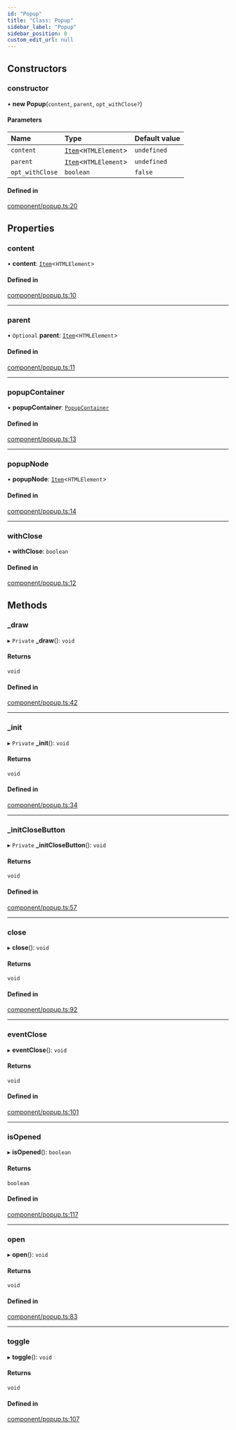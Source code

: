 ```yaml
---
id: "Popup"
title: "Class: Popup"
sidebar_label: "Popup"
sidebar_position: 0
custom_edit_url: null
---
```


## Constructors

### constructor

• **new Popup**(`content`, `parent`, `opt_withClose?`)

#### Parameters

| Name | Type | Default value |
| :------ | :------ | :------ |
| `content` | [`Item`](Item.md)<`HTMLElement`\> | `undefined` |
| `parent` | [`Item`](Item.md)<`HTMLElement`\> | `undefined` |
| `opt_withClose` | `boolean` | `false` |

#### Defined in

[component/popup.ts:20](https://github.com/siposdani87/sui-js/blob/8315555/src/component/popup.ts#L20)

## Properties

### content

• **content**: [`Item`](Item.md)<`HTMLElement`\>

#### Defined in

[component/popup.ts:10](https://github.com/siposdani87/sui-js/blob/8315555/src/component/popup.ts#L10)

___

### parent

• `Optional` **parent**: [`Item`](Item.md)<`HTMLElement`\>

#### Defined in

[component/popup.ts:11](https://github.com/siposdani87/sui-js/blob/8315555/src/component/popup.ts#L11)

___

### popupContainer

• **popupContainer**: [`PopupContainer`](PopupContainer.md)

#### Defined in

[component/popup.ts:13](https://github.com/siposdani87/sui-js/blob/8315555/src/component/popup.ts#L13)

___

### popupNode

• **popupNode**: [`Item`](Item.md)<`HTMLElement`\>

#### Defined in

[component/popup.ts:14](https://github.com/siposdani87/sui-js/blob/8315555/src/component/popup.ts#L14)

___

### withClose

• **withClose**: `boolean`

#### Defined in

[component/popup.ts:12](https://github.com/siposdani87/sui-js/blob/8315555/src/component/popup.ts#L12)

## Methods

### \_draw

▸ `Private` **_draw**(): `void`

#### Returns

`void`

#### Defined in

[component/popup.ts:42](https://github.com/siposdani87/sui-js/blob/8315555/src/component/popup.ts#L42)

___

### \_init

▸ `Private` **_init**(): `void`

#### Returns

`void`

#### Defined in

[component/popup.ts:34](https://github.com/siposdani87/sui-js/blob/8315555/src/component/popup.ts#L34)

___

### \_initCloseButton

▸ `Private` **_initCloseButton**(): `void`

#### Returns

`void`

#### Defined in

[component/popup.ts:57](https://github.com/siposdani87/sui-js/blob/8315555/src/component/popup.ts#L57)

___

### close

▸ **close**(): `void`

#### Returns

`void`

#### Defined in

[component/popup.ts:92](https://github.com/siposdani87/sui-js/blob/8315555/src/component/popup.ts#L92)

___

### eventClose

▸ **eventClose**(): `void`

#### Returns

`void`

#### Defined in

[component/popup.ts:101](https://github.com/siposdani87/sui-js/blob/8315555/src/component/popup.ts#L101)

___

### isOpened

▸ **isOpened**(): `boolean`

#### Returns

`boolean`

#### Defined in

[component/popup.ts:117](https://github.com/siposdani87/sui-js/blob/8315555/src/component/popup.ts#L117)

___

### open

▸ **open**(): `void`

#### Returns

`void`

#### Defined in

[component/popup.ts:83](https://github.com/siposdani87/sui-js/blob/8315555/src/component/popup.ts#L83)

___

### toggle

▸ **toggle**(): `void`

#### Returns

`void`

#### Defined in

[component/popup.ts:107](https://github.com/siposdani87/sui-js/blob/8315555/src/component/popup.ts#L107)
